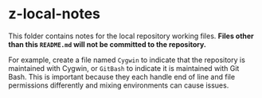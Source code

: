 # z-local-notes #

This folder contains notes for the local repository working files.
**Files other than this `README.md` will not be committed to the repository.**

For example, create a file named `Cygwin` to indicate that the repository is maintained
with Cygwin, or `GitBash` to indicate it is maintained with Git Bash.
This is important because they each handle end of line and file permissions differently
and mixing environments can cause issues.
